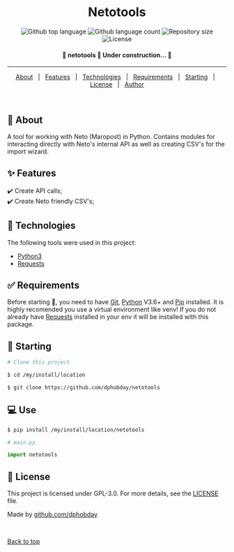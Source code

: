 <h1 align="center">Netotools</h1>

<p align="center">
  <img alt="Github top language" src="https://img.shields.io/github/languages/top/dphobday/netotools?color=56BEB8">

  <img alt="Github language count" src="https://img.shields.io/github/languages/count/dphobday/netotools?color=56BEB8">

  <img alt="Repository size" src="https://img.shields.io/github/repo-size/dphobday/netotools?color=56BEB8">

  <img alt="License" src="https://img.shields.io/github/license/dphobday/netotools?color=56BEB8">

</p>

<!-- Status -->

 <h4 align="center"> 
	🚧  netotools 🚀 Under construction...  🚧
</h4> 

<hr>

<p align="center">
  <a href="#dart-about">About</a> &#xa0; | &#xa0; 
  <a href="#sparkles-features">Features</a> &#xa0; | &#xa0;
  <a href="#rocket-technologies">Technologies</a> &#xa0; | &#xa0;
  <a href="#white_check_mark-requirements">Requirements</a> &#xa0; | &#xa0;
  <a href="#checkered_flag-starting">Starting</a> &#xa0; | &#xa0;
  <a href="#memo-license">License</a> &#xa0; | &#xa0;
  <a href="https://github.com/dphobday" target="_blank">Author</a>
</p>

<br>

## :dart: About ##

A tool for working with Neto (Maropost) in Python. Contains modules for interacting directly with Neto's internal API as well as creating CSV's for the import wizard.  

## :sparkles: Features ##

:heavy_check_mark: Create API calls;\
:heavy_check_mark: Create Neto friendly CSV's;

## :rocket: Technologies ##

The following tools were used in this project:

- [Python3](https://python.org/)
- [Requests](https://pypi.org/project/requests/)

## :white_check_mark: Requirements ##

Before starting :checkered_flag:, you need to have [Git](https://git-scm.com), [Python](https://python.org/) V3.6+ and [Pip](https://pypi.org/project/Jinja2/) installed. It is highly recomended you use a virtual environment like venv! If you do not already have [Requests](https://pypi.org/project/requests/) installed in your env it will be installed with this package.

## :checkered_flag: Starting ##

```bash
# Clone this project

$ cd /my/install/location

$ git clone https://github.com/dphobday/netotools
```
## :computer: Use ##
```bash
$ pip install /my/install/location/netotools
```

``` python
# main.py

import netotools
```

## :memo: License ##

This project is licensed under GPL-3.0. For more details, see the [LICENSE](LICENSE) file.


Made by <a href="https://github.com/dphobday" target="_blank">github.com/dphobday</a>

&#xa0;

<a href="#top">Back to top</a>
